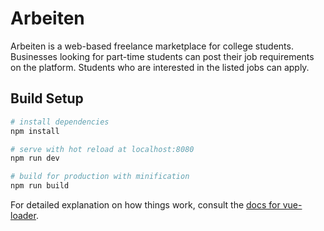 # Arbeiten

Arbeiten is a web-based freelance marketplace for college students. Businesses looking for part-time students can post their job requirements on the platform. Students who are interested in the listed jobs can apply.

## Build Setup

``` bash
# install dependencies
npm install

# serve with hot reload at localhost:8080
npm run dev

# build for production with minification
npm run build
```

For detailed explanation on how things work, consult the [docs for vue-loader](http://vuejs.github.io/vue-loader).
